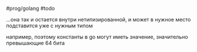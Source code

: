 #prog/golang #todo

...она так и остается внутри нетипизированной, и может в нужное место подставится уже с нужным типом

например, поэтому константы в go могут иметь значение, значительно превышающие 64 бита